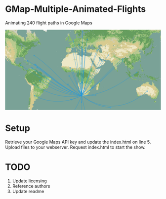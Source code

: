 # GMap-Multiple-Animated-Flights
Animating 240 flight paths in Google Maps

![alt text](https://raw.githubusercontent.com/krugertech/GMap-Multiple-Animated-Flights/master/Showcase.png)

# Setup
Retrieve your Google Maps API key and update the index.html on line 5. 
Upload files to your webserver. 
Request index.html to start the show.

# TODO
1. Update licensing
2. Reference authors
3. Update readme


